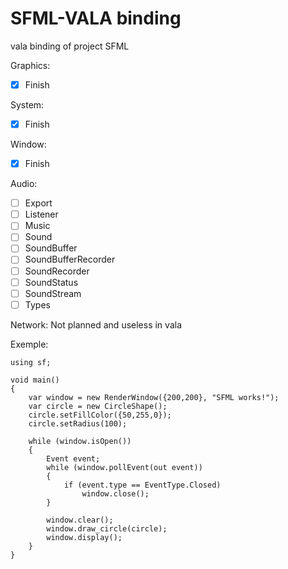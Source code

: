 # SFML-VALA binding

vala binding of project SFML

Graphics:
- [X] Finish 

System:
- [X] Finish 

Window:
- [X] Finish 

Audio:
- [ ] Export
- [ ] Listener
- [ ] Music
- [ ] Sound
- [ ] SoundBuffer
- [ ] SoundBufferRecorder
- [ ] SoundRecorder
- [ ] SoundStatus
- [ ] SoundStream
- [ ] Types

Network:
    Not planned and useless in vala


Exemple:

```vala
using sf;

void main()
{
    var window = new RenderWindow({200,200}, "SFML works!");
    var circle = new CircleShape();
    circle.setFillColor({50,255,0});
    circle.setRadius(100);

    while (window.isOpen())
    {
        Event event;
        while (window.pollEvent(out event))
        {
            if (event.type == EventType.Closed)
                window.close();
        }

        window.clear();
        window.draw_circle(circle);
        window.display();
    }
}
```

